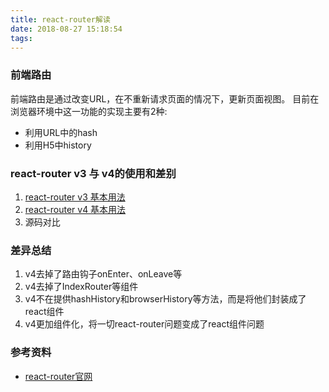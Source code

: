 ```yaml
---
title: react-router解读
date: 2018-08-27 15:18:54
tags:
---
```


### 前端路由
前端路由是通过改变URL，在不重新请求页面的情况下，更新页面视图。
目前在浏览器环境中这一功能的实现主要有2种:
* 利用URL中的hash
* 利用H5中history

### react-router v3 与 v4的使用和差别
1. [react-router v3 基本用法](https://github.com/achenjs/react-router-compared/tree/master/router3)
2. [react-router v4 基本用法](https://github.com/achenjs/react-router-compared/tree/master/router4)
3. 源码对比

### 差异总结
1. v4去掉了路由钩子onEnter、onLeave等
2. v4去掉了IndexRouter等组件
3. v4不在提供hashHistory和browserHistory等方法，而是将他们封装成了react组件
4. v4更加组件化，将一切react-router问题变成了react组件问题

### 参考资料
* [react-router官网](https://reacttraining.com/react-router/)
